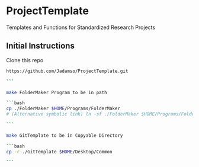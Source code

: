 # ProjectTemplate
Templates and Functions for Standardized Research Projects


## Initial Instructions


Clone this repo

````bash
https://github.com/Jadamso/ProjectTemplate.git

```

make FolderMaker Program to be in path

```bash
cp ./FolderMaker $HOME/Programs/FolderMaker
# (Alternative symbolic link) ln -sf ./FolderMaker $HOME/Programs/FolderMaker

```

make GitTemplate to be in Copyable Directory

```bash
cp -r ./GitTemplate $HOME/Desktop/Common

```
